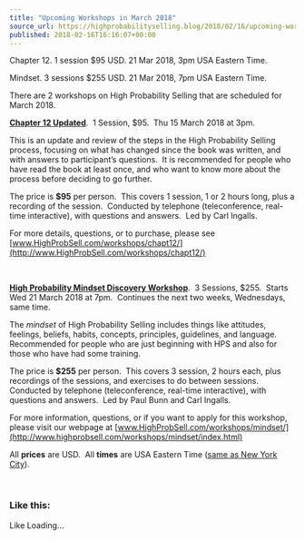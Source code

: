 ```yaml
---
title: "Upcoming Workshops in March 2018"
source_url: https://highprobabilityselling.blog/2018/02/16/upcoming-workshops-in-march-2018
published: 2018-02-16T16:16:07+00:00
---
```

Chapter 12\. 1 session $95 USD. 21 Mar 2018, 3pm USA Eastern Time.  

Mindset. 3 sessions $255 USD. 21 Mar 2018, 7pm USA Eastern Time.




There are 2 workshops on High Probability Selling that are scheduled for March 2018\.


[**Chapter 12 Updated**](http://www.highprobsell.com/workshops/chapt12/index.html).  1 Session, $95\.  Thu 15 March 2018 at 3pm.


This is an update and review of the steps in the High Probability Selling process, focusing on what has changed since the book was written, and with answers to participant’s questions.  It is recommended for people who have read the book at least once, and who want to know more about the process before deciding to go further.


The price is **$95** per person.  This covers 1 session, 1 or 2 hours long, plus a recording of the session.  Conducted by telephone (teleconference, real\-time interactive), with questions and answers.  Led by Carl Ingalls.


For more details, questions, or to purchase, please see [www.HighProbSell.com/workshops/chapt12/](http://www.HighProbSell.com/workshops/chapt12/)


 


**[High Probability Mindset Discovery Workshop](http://www.highprobsell.com/workshops/mindset/index.html)**.  3 Sessions, $255\.  Starts Wed 21 March 2018 at 7pm.  Continues the next two weeks, Wednesdays, same time.


The *mindset* of High Probability Selling includes things like attitudes, feelings, beliefs, habits, concepts, principles, guidelines, and language.  Recommended for people who are just beginning with HPS and also for those who have had some training.


The price is **$255** per person.  This covers 3 session, 2 hours each, plus recordings of the sessions, and exercises to do between sessions.  Conducted by telephone (teleconference, real\-time interactive), with questions and answers.  Led by Paul Bunn and Carl Ingalls.


For more information, questions, or if you want to apply for this workshop, please visit our webpage at [www.HighProbSell.com/workshops/mindset/](http://www.highprobsell.com/workshops/mindset/index.html)


All **prices** are USD.  All **times** are USA Eastern Time ([same as New York City](https://www.timeanddate.com/worldclock/usa/new-york)).


 


### Like this:

Like Loading...
